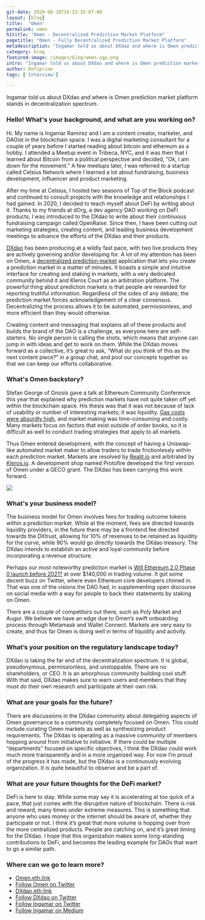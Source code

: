 ```yaml
---
git-date: 2020-08-10T19:23:35-07:00
layout: [blog]
title:  "Omen"
permalink: omen
h1title: "Omen - Decentralized Prediction Market Platform"
pagetitle: "Omen - Fully Decentralized Prediction Market Platform"
metadescription: "Ingamar told us about DXdao and where is Omen prediction market platform stands in decentralization spectrum"
category: blog
featured-image: /images/blog/omen-ogp.png
intro: "Ingamar told us about DXdao and where is Omen prediction market platform stands in decentralization spectrum"
author: Defiprime
tags: ['Interview']

---
```

Ingamar told us about DXdao and where is Omen prediction market platform stands in decentralization spectrum.

### Hello! What's your background, and what are you working on?

Hi. My name is Ingamar Ramirez and I am a content creator, marketer, and DAOist in the blockchain space. I was a digital marketing consultant for a couple of years before I started reading about bitcoin and ethereum as a hobby. I attended a Meetup event in Tribeca, NYC, and it was then that I learned about Bitcoin from a political perspective and decided, “Ok, I am down for the movement.” A few meetups later, I was referred to a startup called Celsius Network where I learned a lot about fundraising, business development, influencer and product marketing.

After my time at Celsius, I hosted two seasons of Top of the Block podcast and continued to consult projects with the knowledge and relationships I had gained. In 2020, I decided to teach myself about DeFi by writing about it. Thanks to my friends at dOrg, a dev agency DAO working on DeFi products, I was introduced to the DXdao to write about their continuous fundraising campaign called OpenRaise. Since then, I have been cutting out marketing strategies, creating content, and leading business development meetings to advance the efforts of the DXdao and their products.

[DXdao](https://dxdao.eth.link/) has been producing at a wildly fast pace, with two live products they are actively governing and/or developing for. A lot of my attention has been on Omen, a [decentralized prediction market](/prediction-markets) application that lets you create a prediction market in a matter of minutes. It boasts a simple and intuitive interface for creating and staking in markets, with a very dedicated community behind it and Kleros Court as an arbitration platform. The powerful thing about prediction markets is that people are rewarded for reporting truthful information. Regardless of the sides of any debate, the prediction market forces acknowledgement of a clear consensus. Decentralizing the process allows it to be automated, permissionless, and more efficient than they would otherwise.

Creating content and messaging that explains all of these products and builds the brand of the DAO is a challenge, as everyone here are self-starters. No single person is calling the shots, which means that anyone can jump in with ideas and get to work on them. While the DXdao moves forward as a collective, it’s great to ask, “What do you think of this as the next content piece?” in a group chat, and pool our concepts together so that we can keep our efforts collaborative.

### What's Omen backstory?

Stefan George of Gnosis gave a talk at Ethereum Community Conference this year that explained why prediction markets have not quite taken off yet within the blockchain space. His thesis was that it was not because of lack of usability or number of interesting markets; it was liquidity. [Gas costs were absurdly high](/gas-today), and market making was time-consuming and costly. Many markets focus on factors that exist outside of order books, so it is difficult as well to conduct trading strategies that apply to all markets.

Thus Omen entered development, with the concept of having a Uniswap-like automated market maker to allow traders to trade frictionlessly within each prediction market. Markets are resolved by [Realit.io](https://Realit.io) and arbitrated by [Kleros.io](https://Kleros.io). A development shop named Protofire developed the first version of Omen under a GECO grant. The DXdao has been carrying this work forward.

![](/images/blog/Omen.png)

### What's your business model?

The business model for Omen involves fees for trading outcome tokens within a prediction market. While at the moment, fees are directed towards liquidity providers, in the future there may be a frontend fee directed towards the DXtrust, allowing for 10% of revenues to be retained as liquidity for the curve, while 90% would go directly towards the DXdao treasury. The DXdao intends to establish an active and loyal community before incorporating a revenue structure.

Perhaps our most noteworthy prediction market is [Will Ethereum 2.0 Phase 0 launch before 2021?](https://omen.eth.link/#/0x592af74865799e1ed509afef002a6eca26e1caa2) at over $140,000 in trading volume. It got some decent buzz on Twitter, where even Ethereum core developers chimed in. That was one of the visions the DAO had, in supplementing open discourse on social media with a way for people to back their statements by staking on Omen.

There are a couple of competitors out there, such as Poly Market and Augur. We believe we have an edge due to Omen’s swift onboarding process through Metamask and Wallet Connect. Markets are very easy to create, and thus far Omen is doing well in terms of liquidity and activity.

### What’s your position on the regulatory landscape today?

DXdao is taking the far end of the decentralization spectrum. It is global, pseudonymous, permissionless, and unstoppable. There are no shareholders, or CEO. It is an amorphous community building cool stuff. With that said, DXdao makes sure to warn users and members that they must do their own research and participate at their own risk.


### What are your goals for the future?

There are discussions in the DXdao community about delegating aspects of Omen governance to a community completely focused on Omen.  This could include curating Omen markets as well as synthesizing product requirements. The DXdao is operating as a massive community of members hopping around from initiative to initiative. If there could be multiple “departments” focused on specific objectives, I think the DXdao could work much more transparently and in a more organized way. For now I’m proud of the progress it has made, but the DXdao is a continuously evolving organization. It is quite beautiful to observe and be a part of.


### What are your future thoughts for the DeFi market?

DeFi is here to stay. While some may say it is accelerating at too quick of a pace, that just comes with the disruptive nature of blockchain. There is risk and reward, many times under extreme measures. This is something that anyone who uses money or the internet should be aware of, whether they participate or not. I think it’s great that more volume is hopping over from the more centralized products. People are catching on, and it’s great timing for the DXdao. I hope that this organization makes some long-standing contributions to DeFi, and becomes the leading example for DAOs that want to go a similar path.


### Where can we go to learn more?

*   [Omen.eth.link](https://omen.eth.link)
*   [Follow Omen on Twitter](https://twitter.com/omen_eth)
*   [DXdao.eth.link](https://DXdao.eth.link)
*   [Follow DXdao on Twitter](https://twitter.com/dxdao_)
*   [Follow Ingamar on Twitter](https://twitter.com/ingalandia)
*   [Follow Ingamar on Medium](https://medium.com/@ingamar)
